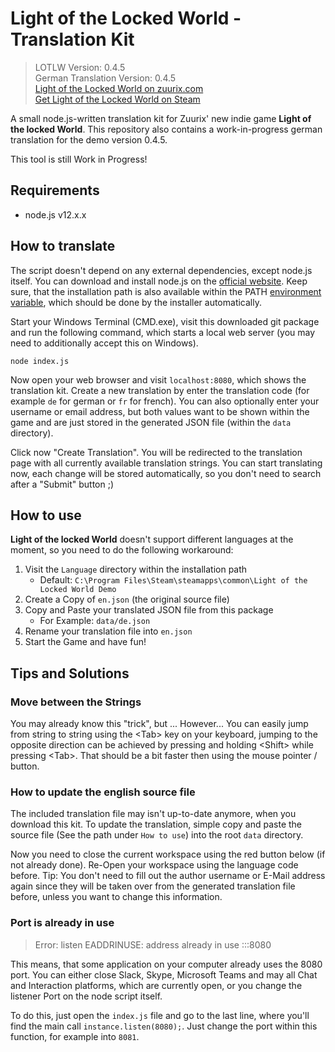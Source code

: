 Light of the Locked World - Translation Kit
===========================================
> LOTLW Version: 0.4.5<br />
> German Translation Version: 0.4.5<br />
> [Light of the Locked World on zuurix.com](https://zuurix.com/light-of-the-locked-world/)<br />
> [Get Light of the Locked World on Steam](https://store.steampowered.com/app/1097560/Light_of_the_Locked_World/)

A small node.js-written translation kit for Zuurix' new indie game **Light of the locked World**. 
This repository also contains a work-in-progress german translation for the demo version 0.4.5.

This tool is still Work in Progress!


Requirements
------------
- node.js v12.x.x


How to translate
----------------
The script doesn't depend on any external dependencies, except node.js itself. You can download and 
install node.js on the [official website](https://nodejs.org/en/). Keep sure, that the installation 
path is also available within the PATH [environment variable](https://stackoverflow.com/a/27864253),
which should be done by the installer automatically.

Start your Windows Terminal (CMD.exe), visit this downloaded git package and run the following 
command, which starts a local web server (you may need to additionally accept this on Windows).

```
node index.js
```

Now open your web browser and visit `localhost:8080`, which shows the translation kit. Create a new 
translation by enter the translation code (for example `de` for german or `fr` for french). You can 
also optionally enter your username or email address, but both values want to be shown within the 
game and are just stored in the generated JSON file (within the `data` directory).

Click now "Create Translation". You will be redirected to the translation page with all currently 
available translation strings. You can start translating now, each change will be stored 
automatically, so you don't need to search after a "Submit" button ;)

How to use
----------
**Light of the locked World** doesn't support different languages at the moment, so you need to 
do the following workaround:

1. Visit the `Language` directory within the installation path
    - Default: `C:\Program Files\Steam\steamapps\common\Light of the Locked World Demo`
2. Create a Copy of `en.json` (the original source file)
3. Copy and Paste your translated JSON file from this package
    - For Example: `data/de.json`
4. Rename your translation file into `en.json`
5. Start the Game and have fun!


Tips and Solutions
------------------

### Move between the Strings
You may already know this "trick", but ... However... You can easily jump from string to string 
using the &lt;Tab&gt; key on your keyboard, jumping to the opposite direction can be achieved by 
pressing and holding &lt;Shift&gt; while pressing &lt;Tab&gt;. That should be a bit faster then 
using the mouse pointer / button.

### How to update the english source file
The included translation file may isn't up-to-date anymore, when you download this kit. To update
the translation, simple copy and paste the source file (See the path under `How to use`) into the 
root `data` directory.

Now you need to close the current workspace using the red button below (if not already done). 
Re-Open your workspace using the language code before. Tip: You don't need to fill out the author 
username or E-Mail address again since they will be taken over from the generated translation file
before, unless you want to change this information.

### Port is already in use
> Error: listen EADDRINUSE: address already in use :::8080

This means, that some application on your computer already uses the 8080 port. You can either close 
Slack, Skype, Microsoft Teams and may all Chat and Interaction platforms, which are currently open, 
or you change the listener Port on the node script itself.

To do this, just open the `index.js` file and go to the last line, where you'll find the main call
`instance.listen(8080);`. Just change the port within this function, for example into `8081`.

